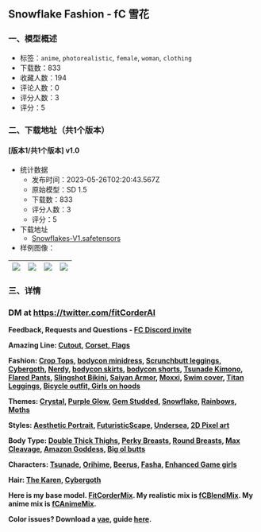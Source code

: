## Snowflake Fashion - fC 雪花
### 一、模型概述

- 标签：`anime`, `photorealistic`, `female`, `woman`, `clothing`
- 下载数：833
- 收藏人数：194
- 评论人数：0
- 评分人数：3
- 评分：5

### 二、下载地址（共1个版本）

#### [版本1/共1个版本] v1.0

- 统计数据
  - 发布时间：2023-05-26T02:20:43.567Z
  - 原始模型：SD 1.5
  - 下载数：833
  - 评分人数：3
  - 评分：5
- 下载地址
  - [Snowflakes-V1.safetensors](https://civitai.com/api/download/models/81308)
- 样例图像：

| <img src="https://image.civitai.com/xG1nkqKTMzGDvpLrqFT7WA/3b549ca4-8e27-4ccf-966e-aee3954ba8f8/width=450/952332.jpeg" /> | <img src="https://image.civitai.com/xG1nkqKTMzGDvpLrqFT7WA/bde34d5f-8af0-46b6-aa4d-ab9427d471a0/width=450/913640.jpeg" /> | <img src="https://image.civitai.com/xG1nkqKTMzGDvpLrqFT7WA/f2be8b2e-dd13-4f28-8aee-2fac04b6d929/width=450/952333.jpeg" /> | <img src="https://image.civitai.com/xG1nkqKTMzGDvpLrqFT7WA/d557f65b-a0e1-4034-bce3-0891145169fb/width=450/913631.jpeg" /> |
| ---- | ---- | ---- | ---- |


### 三、详情
<h3 id="dm-at-httpstwittercomfitcorderai"><strong><span>DM at </span></strong><a target="_blank" rel="ugc" href="https://twitter.com/fitCorderAI"><strong><span>https://twitter.com/fitCorderAI</span></strong></a></h3><p><strong><span>Feedback, Requests and Questions - </span></strong><a target="_blank" rel="ugc" href="https://discord.gg/v8wqjWc9Eh"><strong><span>FC Discord invite</span></strong></a></p><p><strong><span>Amazing Line: </span></strong><a target="_blank" rel="ugc" href="https://civitai.com/models/77247/amazing-cutout-dresses"><strong><span>Cutout</span></strong></a><strong><span>, </span></strong><a target="_blank" rel="ugc" href="https://civitai.com/models/77113/amazing-corsets"><strong><span>Corset</span></strong></a><strong><span>,</span></strong><a target="_blank" rel="ugc" href="https://civitai.com/models/77113/amazing-corsets"><strong><span> </span></strong></a><a target="_blank" rel="ugc" href="https://civitai.com/models/78271/amazing-flag-fashion-murica-edition-fc"><strong><span>Flags</span></strong></a></p><p><strong><span>Fashion: </span></strong><a target="_blank" rel="ugc" href="https://civitai.com/models/57287/crop-tops-fc-lora"><strong><span>Crop Tops</span></strong></a><strong><span>, </span></strong><a target="_blank" rel="ugc" href="https://civitai.com/models/54274/choker-minidress-fc-clothing-lora"><strong><span>bodycon minidress</span></strong></a><strong><span>, </span></strong><a target="_blank" rel="ugc" href="https://civitai.com/models/54175/scrunchbutt-leggings-fc-clothing-lora"><strong><span>Scrunchbutt leggings</span></strong></a><strong><span>, </span></strong><a target="_blank" rel="ugc" href="https://civitai.com/models/60015/cybergoth-fc-lora"><strong><span>Cybergoth</span></strong></a><strong><span>, </span></strong><a target="_blank" rel="ugc" href="https://civitai.com/models/54387/nerdy-aesthetic-fc-lora"><strong><span>Nerdy</span></strong></a><strong><span>, </span></strong><a target="_blank" rel="ugc" href="https://civitai.com/models/65656/bodycon-skirts-pencil-skirt-fc-lora"><strong><span>bodycon skirts</span></strong></a><strong><span>, </span></strong><a target="_blank" rel="ugc" href="https://civitai.com/models/66040/bodycon-shorts-fc"><strong><span>bodycon shorts</span></strong></a><strong><span>, </span></strong><a target="_blank" rel="ugc" href="https://civitai.com/models/72417/tsunade-outfit-fc-lora"><strong><span>Tsunade Kimono</span></strong></a><strong><span>,</span></strong><a target="_blank" rel="ugc" href="https://civitai.com/models/73267/flared-drawstring-pants"><strong><span> Flared Pants</span></strong></a><strong><span>, </span></strong><a target="_blank" rel="ugc" href="https://civitai.com/models/73551"><strong><span>Slingshot Bikini</span></strong></a><strong><span>, </span></strong><a target="_blank" rel="ugc" href="https://civitai.com/models/73793/female-saiyan-battle-armor-fc-lora"><strong><span>Saiyan Armor</span></strong></a><strong><span>, </span></strong><a target="_blank" rel="ugc" href="https://civitai.com/models/67355/moxxi-outfit-fc-lora"><strong><span>Moxxi</span></strong></a><strong><span>, </span></strong><a target="_blank" rel="ugc" href="https://civitai.com/models/74265/fishnet-swim-cover"><strong><span>Swim cover</span></strong></a><strong><span>, </span></strong><a target="_blank" rel="ugc" href="https://civitai.com/models/73596/female-titan-leggings-fc-lora"><strong><span>Titan Leggings</span></strong></a><strong><span>, </span></strong><a target="_blank" rel="ugc" href="https://civitai.com/models/72546/bicycle-outfit-fc-lora"><strong><span>Bicycle outfit, </span></strong></a><a target="_blank" rel="ugc" href="https://civitai.com/models/72477/sports-cars-with-girl-on-hood-fc-lora"><strong><span>Girls on hoods</span></strong></a></p><p><strong><span>Themes: </span></strong><a target="_blank" rel="ugc" href="https://civitai.com/models/76256/crystal-fashion-fc-lora"><strong><span>Crystal</span></strong></a><strong><span>, </span></strong><a target="_blank" rel="ugc" href="https://civitai.com/models/76385/glowing-purple-fashion-fc"><strong><span>Purple Glow</span></strong></a><strong><span>, </span></strong><a target="_blank" rel="ugc" href="https://civitai.com/models/76468/gem-studded-fashion-fc"><strong><span>Gem Studded</span></strong></a><strong><span>, </span></strong><a target="_blank" rel="ugc" href="https://civitai.com/models/76536/snowflake-fashion-fc"><strong><span>Snowflake</span></strong></a><strong><span>, </span></strong><a target="_blank" rel="ugc" href="https://civitai.com/models/76729/rainbow-magic-fashion-fc"><strong><span>Rainbows</span></strong></a><strong><span>, </span></strong><a target="_blank" rel="ugc" href="https://civitai.com/models/78348?modelVersionId=83145"><strong><span>Moths</span></strong></a></p><p><strong><span>Styles: </span></strong><a target="_blank" rel="ugc" href="https://civitai.com/models/54387/aesthetic-portrait-fc-lora"><strong><span>Aesthetic Portrait</span></strong></a><strong><span>, </span></strong><a target="_blank" rel="ugc" href="https://civitai.com/models/58764/futuristicscape-lora"><strong><span>FuturisticScape</span></strong></a><strong><span>, </span></strong><a target="_blank" rel="ugc" href="https://civitai.com/models/59994/undersea-depths-fc-lora"><strong><span>Undersea</span></strong></a><strong><span>, </span></strong><a target="_blank" rel="ugc" href="https://civitai.com/models/74630/2d-pixel-art-video-game-style-fc-lora"><strong><span>2D Pixel art</span></strong></a></p><p><strong><span>Body Type: </span></strong><a target="_blank" rel="ugc" href="https://civitai.com/models/63054/double-thick-thighs-pawg-ass-fbb-fc-lora"><strong><span>Double Thick Thighs</span></strong></a><strong><span>, </span></strong><a target="_blank" rel="ugc" href="https://civitai.com/models/61639/perfect-perky-breasts-and-slim-figure-fc-lora"><strong><span>Perky Breasts</span></strong></a><strong><span>, </span></strong><a target="_blank" rel="ugc" href="https://civitai.com/models/61099/perfect-full-round-breasts-and-hourglass-figure-fc-lora"><strong><span>Round Breasts</span></strong></a><strong><span>, </span></strong><a target="_blank" rel="ugc" href="https://civitai.com/models/58851/massive-breast-with-max-cleavage-fc-lora"><strong><span>Max Cleavage</span></strong></a><strong><span>, </span></strong><a target="_blank" rel="ugc" href="https://civitai.com/models/54707/amazon-goddess-fc-fbb-lora"><strong><span>Amazon Goddess</span></strong></a><strong><span>, </span></strong><a target="_blank" rel="ugc" href="https://civitai.com/models/68772/big-booty-pawg-fc-lora"><strong><span>Big ol butts</span></strong></a></p><p><strong><span>Characters: </span></strong><a target="_blank" rel="ugc" href="https://civitai.com/models/71507/tsunade-naruto-fc-lora"><strong><span>Tsunade</span></strong></a><strong><span>, </span></strong><a target="_blank" rel="ugc" href="https://civitai.com/models/71709"><strong><span>Orihime</span></strong></a><strong><span>, </span></strong><a target="_blank" rel="ugc" href="https://civitai.com/models/68920/beerus-and-beerus-outfit-dragonball-lora"><strong><span>Beerus</span></strong></a><strong><span>, </span></strong><a target="_blank" rel="ugc" href="https://civitai.com/models/74760/fasha-seripa-dragon-ball-fc-lora"><strong><span>Fasha</span></strong></a><strong><span>, </span></strong><a target="_blank" rel="ugc" href="https://civitai.com/models/74692/aerith-enhanced-breast-collection-video-game-ladies-fc-lora"><strong><span>Enhanced Game girls</span></strong></a></p><p><strong><span>Hair: </span></strong><a target="_blank" rel="ugc" href="https://civitai.com/models/74732/can-i-talk-to-your-manager-haircut-fc-lora"><strong><span>The Karen</span></strong></a><strong><span>, </span></strong><a target="_blank" rel="ugc" href="https://civitai.com/models/60015/cybergoth-fc-lora"><strong><span>Cybergoth</span></strong></a></p><p><strong><span>Here is my base model. </span></strong><a target="_blank" rel="ugc" href="https://civitai.com/models/55036/fitcordermix-16-fc"><strong><span>FitCorderMix</span></strong></a><strong><span>. My realistic mix is </span></strong><a target="_blank" rel="ugc" href="https://civitai.com/models/64541"><strong><span>fCBlendMix</span></strong></a><strong><span>. My anime mix is </span></strong><a target="_blank" rel="ugc" href="https://civitai.com/models/64548/"><strong><span>fCAnimeMix</span></strong></a><strong><span>.</span></strong></p><p><strong><span>Color issues? Download a </span></strong><a target="_blank" rel="ugc" href="https://civitai.com/models/78342/fix-your-colors-vae"><strong><span>vae</span></strong></a><strong><span>, guide </span></strong><a target="_blank" rel="ugc" href="https://civitai.com/models/78342/fix-your-colors-vae"><strong><span>here</span></strong></a><strong><span>.</span></strong></p>